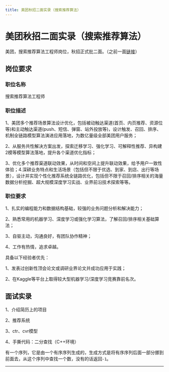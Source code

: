 ```yaml
---
title: 美团秋招二面实录（搜索推荐算法）
---
```


# 美团秋招二面实录（搜索推荐算法）

<script type="text/javascript" src="/include/head.js"></script>

美团，搜索推荐算法工程师岗位，秋招正式批二面。（之前一面<a href="https://www.dywan.xyz/zone/202209/150001">链接</a>）

## 岗位要求

### 职位名称

搜索推荐算法工程师

### 职位描述

1、美团多个推荐场景算法设计优化，包括被动触达渠道(首页、内页推荐、资源位等)和主动触达渠道(push、短信、弹窗、站外投放等)，设计触发、召回、排序、机制全链路模型算法演进应用落地，为数亿量级全部美团用户服务；

2、从服务共性解决方案出发，探索迁移学习、强化学习、可解释性推荐、异构建2模等模型算法落地，提升各个渠道优化指标；

3、优化多个推荐渠道联动效果，从时间和空间上提升联动效果，给予用户一致性体验；4.深耕业务特点和生活场景（包括但不限于优选、到家、到店、出行等场景），设计并实现个性化推荐系统全链路优化，包括但不限于召回/排序相关的海量数据分析挖掘、超大规模深度学习实战、业界前沿技术探索等等。

### 职位要求

1、扎实的编程能力和数据结构基础，较强的业务问题分析和解决能力；

2、熟悉常用的机器学习、深度学习或强化学习算法，了解召回/排序相关基础算法；

3、自驱主动，沟通良好，有团队协作精神；

4、工作有热情，追求卓越。

具备以下经验者优先：

1、发表过创新性顶会论文或调研业界论文并成功应用于实践；

2、在Kaggle等平台上取得较大型机器学习/深度学习竞赛靠前名次。

## 面试实录

1、介绍简历上的项目

2、推荐系统

3、ctr、cvr模型

4、手撕代码：二分查找（C++环境）

有一个序列，它是由一个有序序列生成的，生成方式是将有序序列后面一部分挪到前面去，从这个序列中查找一个数，没有的话返回`-1`。

---

<script type="text/javascript" src="/include/tail.js"></script>
